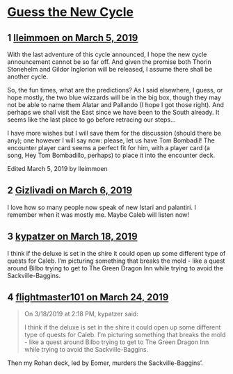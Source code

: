 # [Guess the New Cycle](https://community.fantasyflightgames.com/topic/291801-guess-the-new-cycle/)

## 1 [lleimmoen on March 5, 2019](https://community.fantasyflightgames.com/topic/291801-guess-the-new-cycle/?do=findComment&comment=3639749)

With the last adventure of this cycle announced, I hope the new cycle announcement cannot be so far off. And given the promise both Thorin Stonehelm and Gildor Inglorion will be released, I assume there shall be another cycle.

So, the fun times, what are the predictions? As I said elsewhere, I guess, or hope mostly, the two blue wizzards will be in the big box, though they may not be able to name them Alatar and Pallando (I hope I got those right). And perhaps we shall visit the East since we have been to the South already. It seems like the last place to go before retracing our steps...

I have more wishes but I will save them for the discussion (should there be any); one however I will say now: please, let us have Tom Bombadil! The encounter player card seems a perfect fit for him, with a player card (a song, Hey Tom Bombadillo, perhaps) to place it into the encounter deck.

Edited March 5, 2019 by lleimmoen

## 2 [Gizlivadi on March 6, 2019](https://community.fantasyflightgames.com/topic/291801-guess-the-new-cycle/?do=findComment&comment=3640534)

I love how so many people now speak of new Istari and palantiri. I remember when it was mostly me. Maybe Caleb will listen now!

## 3 [kypatzer on March 18, 2019](https://community.fantasyflightgames.com/topic/291801-guess-the-new-cycle/?do=findComment&comment=3650641)

I think if the deluxe is set in the shire it could open up some different type of quests for Caleb. I’m picturing something that breaks the mold - like a quest around Bilbo trying to get to The Green Dragon Inn while trying to avoid the Sackville-Baggins.

## 4 [flightmaster101 on March 24, 2019](https://community.fantasyflightgames.com/topic/291801-guess-the-new-cycle/?do=findComment&comment=3655964)

> On 3/18/2019 at 2:18 PM, kypatzer said:
> 
> I think if the deluxe is set in the shire it could open up some different type of quests for Caleb. I’m picturing something that breaks the mold - like a quest around Bilbo trying to get to The Green Dragon Inn while trying to avoid the Sackville-Baggins.

Then my Rohan deck, led by Eomer, murders the Sackville-Baggins’.

